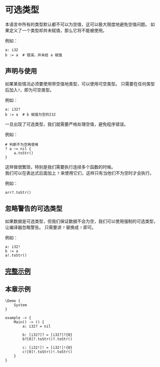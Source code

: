 # 可选类型
本语言中所有的类型默认都不可以为空值，这可以极大限度地避免空值问题。
如果定义了一个类型却并未赋值，那么它将不能被使用。

例如：
```
a: i32
b := a  # 错误，并未给 a 赋值
```

## 声明与使用

如果某些情况必须要使用带空值地类型，可以使用可空类型。
只需要在任何类型后加入`?`，即为可空类型。

例如：
```
a: i32?
b := a  # b 赋值为空的I32
```

一旦出现了可选类型，我们就需要严格处理空值，避免程序错误。

例如：
```
# 判断不为空再使用
? a ~= nil {
    a.toStr()
}
```

这样做很繁琐，特别是我们需要执行连续多个函数的时候。  
我们可以在表达式后面加上 `?` 来使用它们，这样只有当他们不为空时才会执行。

例如：
```
arr?.toStr()
```

## 忽略警告的可选类型
如果数据是可选类型，但我们保证数据不会为空，我们可以使用强制的可选类型，让编译器忽略警告。 
只需要讲 `?` 替换成 `!` 即可。

例如：
```
a: i32!
b := a
a!.toStr()
```

## [完整示例](../example.xs)

## 本章示例
```
\Demo {
    System
}

example -> {
    Main() -> () {
        a: i32? = nil

        b: [i32?]? = [i32?]?{0}
        b?[0]?.toStr()?.toStr()

        c: [i32!]! = [i32!]!{0}
        c![0]!.toStr()!.toStr()
    }
}
```